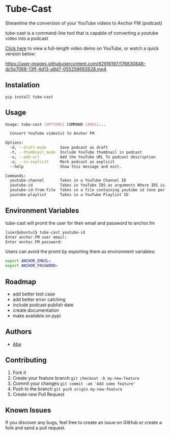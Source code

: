 # Tube-Cast
Streamline the conversion of your YouTube videos to Anchor FM (podcast)

tube-cast is a command-line tool that is capable of converting a youtube video into a podcast

[Click here](https://youtu.be/HBk-0wRGqHY "Tube-Cast Video Demo - YouTube") to view a full-length video demo on YouTube, or watch a quick version below:


https://user-images.githubusercontent.com/82916197/176830848-dc5e7068-13ff-4d13-a9d7-055258692628.mp4


## Instalation
```
pip install tube-cast
```

## Usage
```bash
Usage: tube-cast [OPTIONS] COMMAND [ARGS]...

  Convert YouTube video(s) to Anchor FM

Options:
  -d, --draft-mode      Save podcast as draft
  -t, --thumbnail_mode  Include YouTube thumbnail in podcast
  -u, --add-url         Add the YouTube URL To podcast description
  -x, --is-explicit     Mark podcast as explicit
  --help                Show this message and exit.

Commands:
  youtube-channel       Takes in a YouTube Channel ID
  youtube-id            Takes in YouTube IDS as arguments Where IDS is...
  youtube-id-from-file  Takes in a file containing youtube id (one per line)
  youtube-playlist      Takes in a YouTube Playlist ID
```
## Environment Variables
tube-cast will promt the user for their email and password to anchor.fm
```bash
[user@ubuntu]$ tube-cast youtube-id
Enter anchor.FM user email: 
Enter anchor.FM password: 
```

Users can avoid the promt by exporting them as environment variables:
```bash
export ANCHOR_EMAIL=
export ANCHOR_PASSWORD=
```

## Roadmap
* add better test case
* add better error catching
* include podcast publish date
* create documentation
* make available on pypi

## Authors

* [Abe](https:github.com/abe-101)

## Contributing

1. Fork it
2. Create your feature branch `git checkout -b my-new-feature`
3. Commit your changes `git commit -am 'Add some feature'`
4. Push to the branch `git push origin my-new-feature`
5. Create new Pull Request

## Known Issues

If you discover any bugs, feel free to create an issue on GitHub or create a fork and
send a pull request.

